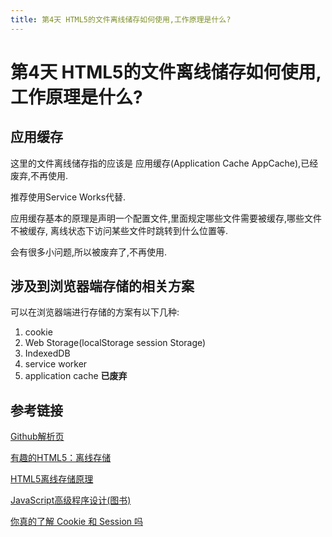 ```yaml
---
title: 第4天 HTML5的文件离线储存如何使用,工作原理是什么?
---
```


# 第4天 HTML5的文件离线储存如何使用,工作原理是什么?

## 应用缓存

这里的文件离线储存指的应该是 应用缓存(Application Cache AppCache),已经废弃,不再使用.

推荐使用Service Works代替.

应用缓存基本的原理是声明一个配置文件,里面规定哪些文件需要被缓存,哪些文件不被缓存,
离线状态下访问某些文件时跳转到什么位置等.

会有很多小问题,所以被废弃了,不再使用.

## 涉及到浏览器端存储的相关方案

可以在浏览器端进行存储的方案有以下几种:

1. cookie
2. Web Storage(localStorage session Storage)
3. IndexedDB
5. service worker
4. application cache **已废弃**

## 参考链接
[Github解析页](https://github.com/haizlin/fe-interview/issues/10)

[有趣的HTML5：离线存储](https://segmentfault.com/a/1190000000732617)

[HTML5离线存储原理](https://segmentfault.com/a/1190000006984353)

[JavaScript高级程序设计(图书)]()

[你真的了解 Cookie 和 Session 吗](https://juejin.cn/post/6844903842773991431)
